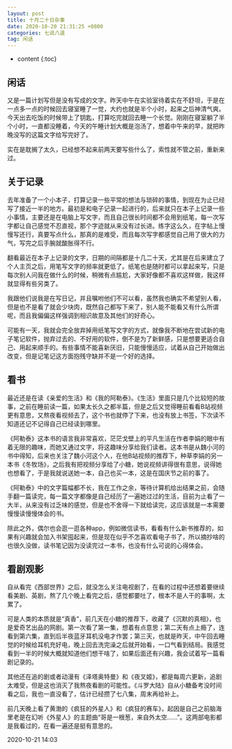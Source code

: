 ```yaml
---
layout: post
title: 十月二十日杂事
date: 2020-10-20 21:31:25 +0800
categories: 七说八道
tag: 闲话
---
```


* content
{:toc}


## 闲话

又是一篇计划写但是没有写成的文字。昨天中午在实验室待着实在不舒坦，于是在一点多一点的时候回去寝室睡了一觉，大约也就是半个小时，起来之后神清气爽。今天出去吃饭的时候带上了钥匙，打算吃完就回去睡一个长觉。刚刚在寝室躺了半个小时，一直都没睡着，今天的午睡计划大概是泡汤了，想着中午来的早，就把昨晚没写的这篇文字给写完好了。

实在是耽搁了太久，已经想不起来前两天要写些什么了，索性就不管之前，重新来过。

## 关于记录

去年准备了一个小本子，打算记录一些平常的想法与琐碎的事情，到现在为止已经写了接近一半的地方。最初是和电子记录一起进行的，后来就只在本子上记录一些小事情，主要还是在电脑上写文字，而且自己很长时间都不会用到纸笔，每一次写字都让自己感觉不忍直视，那个字迹就从来没有过长进。练字这么久，在字帖上慢慢写还行，真要写点什么，那真的是难受，而且每次写字都感觉自己用了很大的力气，写完之后手腕就酸胀得不行。

翻看最近在本子上记录的文字，日期的间隔都是十几二十天，尤其是在后来建立了个人主页之后，用笔写文字的频率就更低了。纸笔也是随时都可以拿起来写，只是每次别人问我在做什么的时候，稍微有点尴尬，大家好像都不喜欢这样做，我这样就显得有些另类了。

我跟他们说我是在写日记，并且嘱咐他们不可以看，虽然我也确实不希望别人看，但是也不是看了就会少块肉，既然自己都写下来了，别人能不能看又有什么所谓呢，而且我偏偏这样强调到相识故意及其他们的好奇心。

可能有一天，我就会完全放弃掉用纸笔写文字的方式，就像我不断地在尝试新的电子笔记软件，抛弃过去的、不好用的软件，倒不是为了新鲜感，只是想要更适合自己、用起来顺手的。有些事情不能喜新厌旧，只能慢慢适应，试着从自己开始做出改变，但是记笔记这方面抱残守缺并不是一个好的选择。

## 看书

最近还是在读《亲爱的生活》和《我的阿勒泰》。《生活》里面只是几个比较短的故事，之前在睡前读一篇，如果太长久之都半篇，但是之后又觉得睡前看看B站视频更有意思，又熬夜看视频去了，这个书也就停了下来，也没有放上书签，下次读不知道还记不记得自己已经读到哪里。

《阿勒泰》这本书的语言我非常喜欢，茫茫戈壁上的平凡生活在作者李娟的眼中有着无限的趣味，而她又通过文字，将这趣味分享给我们读者。这本书是从魏小河的书中得知，后来也关注了魏小河这个人，在他B站视频的推荐下，种草李娟的另一本书《冬牧场》，之后我有把视频分享给了小糖，她说视频讲得很有意思，说得她也想看了，于是我就说送她一本，自己也买一本，这是在国庆节之前的事了。

《阿勒泰》中的文字篇幅都不长，我在工作之余，等待计算机给出结果之前，会随手翻一篇读完，每一篇文字都像是自己经历了一遍她过过的生活，目前为止看了一大半，从来没有过乏味的感觉，但是也不舍得一下就给读完，这应该就是一本需要慢慢读慢慢体会的书。

除此之外，偶尔也会逛一逛各种app，例如微信读书，看看有什么新书推荐的，如果有兴趣就会加入书架囤起来，但是现在似乎不怎喜欢看电子书了，所以摘抄啥的也很久没做，读书笔记因为没读完过一本书，也没有什么可说的心得体会。

## 看剧观影

自从看完《西部世界》之后，就没怎么关注电视剧了，在看的过程中还想着要继续看美剧、英剧，熬了几个晚上看完之后，感觉都要吐了，根本不是人干的事啊，太累了。

可是人类的本质就是“真香”，前几天在小糖的推荐下，收藏了《沉默的真相》，也是爱奇艺出品的网剧。第一次看了第一集，想着有点意思；第二天有点上瘾了，连看到第六集，直到后半夜蓝牙耳机没电才作罢；第三天，也就是昨天，中午回去睡觉的时候给耳机充好电，晚上回去洗完澡之后就开始看，一口气看到结局。我感觉看到一半的时候大概就知道他们想干啥了，如果后面还有兴趣，我会试着写一篇看剧记录的。

其他还在追的剧或者动漫有《泽塔奥特曼》和《夜叉姬》，都是每周六更新，追剧太难受，但是这也消灭了我熬夜看剧的可能性。《斗罗大陆》自从小糖备考没时间看之后，我也一直没看了，估计已经攒了七八集，周末再给补上。

前几天晚上看了黄渤的《疯狂的外星人》和《疯狂的赛车》，起因是自己之前脑海里老是在幻听《外星人》的主题曲“哥是一根葱，来自外太空……”。这两部电影都是我看过的，在看一遍还是挺有意思的。


2020-10-21 14:03